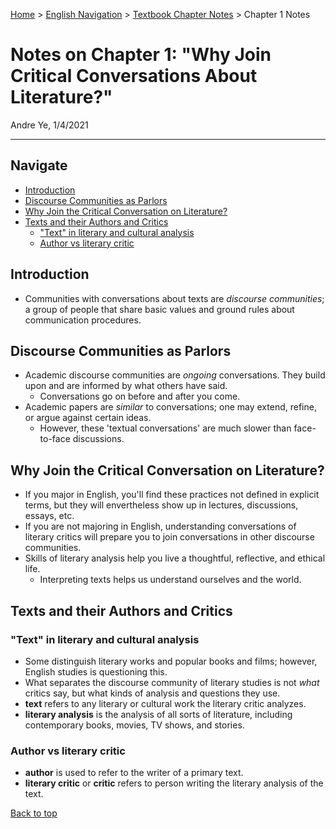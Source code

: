 [Home](https://andre-ye.github.io) > [English Navigation](https://andre-ye.github.io/english/english_navigation) > [Textbook Chapter Notes](https://andre-ye.github.io/english/english_navigation#textbook-chapter-notes) > Chapter 1 Notes

# Notes on Chapter 1: "Why Join Critical Conversations About Literature?"
Andre Ye, 1/4/2021

---

## Navigate
* [Introduction](#introduction)
* [Discourse Communities as Parlors](#discourse-communities-as-parlors)
* [Why Join the Critical Conversation on Literature?](#why-join-the-critical-conversation-on-literature)
* [Texts and their Authors and Critics](#texts-and-their-authors-and-critics)
  + ["Text" in literary and cultural analysis](#text-in-literary-and-cultural-analysis)
  + [Author vs literary critic](#author-vs-literary-critic)

## Introduction
- Communities with conversations about texts are *discourse communities*; a group of people that share basic values and ground rules about communication procedures.

## Discourse Communities as Parlors
- Academic discourse communities are *ongoing* conversations. They build upon and are informed by what others have said.
  - Conversations go on before and after you come.
- Academic papers are *similar* to conversations; one may extend, refine, or argue against certain ideas.
  - However, these 'textual conversations' are much slower than face-to-face discussions.
  
## Why Join the Critical Conversation on Literature?
- If you major in English, you'll find these practices not defined in explicit terms, but they will envertheless show up in lectures, discussions, essays, etc.
- If you are not majoring in English, understanding conversations of literary critics will prepare you to join conversations in other discourse communities.
- Skills of literary analysis help you live a thoughtful, reflective, and ethical life.
  - Interpreting texts helps us understand ourselves and the world.
  
## Texts and their Authors and Critics

### "Text" in literary and cultural analysis
- Some distinguish literary works and popular books and films; however, English studies is questioning this.
- What separates the discourse community of literary studies is not *what* critics say, but what kinds of analysis and questions they use.
- **text** refers to any literary or cultural work the literary critic analyzes.
- **literary analysis** is the analysis of all sorts of literature, including contemporary books, movies, TV shows, and stories.

### Author vs literary critic
- **author** is used to refer to the writer of a primary text.
- **literary critic** or **critic** refers to person writing the literary analysis of the text.

[Back to top](#)
